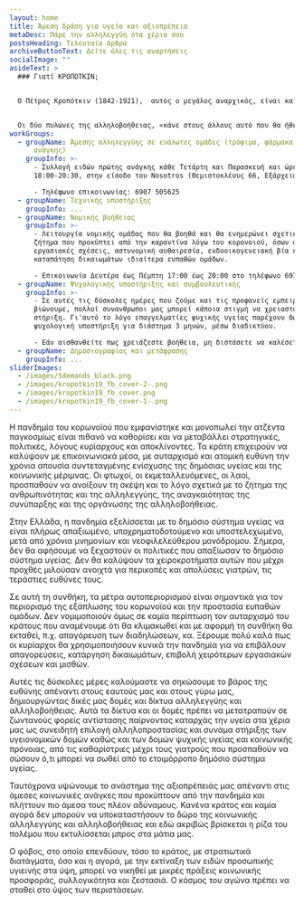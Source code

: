 ```yaml
---
layout: home
title: Άμεση δράση για υγεία και αξιοπρέπεια
metaDesc: Πάρε την αλληλεγγύη στα χέρια σου
postsHeading: Τελευταία άρθρα
archiveButtonText: Δείτε όλες τις αναρτήσεις
socialImage: ""
asideText: >
  ### Γιατί ΚΡΟΠΟΤΚΙΝ;


  Ο Πέτρος Κροπότκιν (1842-1921),  αυτός ο μεγάλος αναρχικός, είναι και θα είναι πάντα επίκαιρος όσο υπάρχει ζωή στον πλανήτη.  Με την ¨Αλληλοβοήθεια¨ απέδειξε ότι αυτή είναι η καταλυτική ουσία για τη διατήρηση και την εξέλιξη όλων των μορφών ζωής και το έκανε αυτό μέσα από ενδελεχή και επιστημονική έρευνα. Σκοπός του ήταν να πείσει την κοινωνία προκειμένου να τοποθετήσει την Αλληλοβοήθεια στην κορυφή των κοινωνικών αξιών όπου με την ξεχασμένη ¨ΑΝΑΡΧΙΚΉ ΗΘΙΚΗ¨ να αποτελέσουν τους παράγοντες της αρμονίας της ανθρωπότητας. Η κοινωνία δεν έχει θεμελιωθεί πάνω στην αγάπη και στη συμπόνια αλλά πάνω στην αλληλοβοήθεια, στην οποία και οφείλει την εξέλιξή της. Η ηθική της αλληλοβοήθειας προϋποθέτει ενεργητική στάση απέναντι στον άλλον και στους άλλους. 


  Οι δύο πυλώνες της αλληλοβοήθειας, «κάνε στους άλλους αυτό που θα ήθελες να σου κάνουν σε αντίστοιχες περιπτώσεις» και «να σπέρνεις τη ζωή γύρω σου», μαρτυρούν την ενεργητικότητά της. Αυτοί οι πυλώνες σημαίνουν προστάτεψε και βοήθα τον άλλον, γιατί  αν σωθεί ο άλλος, υπάρχει ελπίδα και προοπτική.
workGroups:
  - groupName: Άμεσης αλληλεγγύης σε ευάλωτες ομάδες (τρόφιμα, φάρμακα, είδη πρώτης
      ανάγκης)
    groupInfo: >-
      - Συλλογή ειδών πρώτης ανάγκης κάθε Τετάρτη και Παρασκευή και ώρες
      18:00-20:30, στην είσοδο του Nosotros (Θεμιστοκλέους 66, Εξάρχεια)

      - Τηλέφωνο επικοινωνίας: 6907 505625
  - groupName: Τεχνικής υποστήριξης
    groupInfo: ...
  - groupName: Νομικής βοήθειας
    groupInfo: >-
      - Λειτουργία νομικής ομάδας που θα βοηθά και θα ενημερώνει σχετικά με κάθε
      ζήτημα που προκύπτει από την καραντίνα λόγω του κορονοιού, όσων αφορά
      εργασιακές σχέσεις, αστυνομική αυθαιρεσία, ενδοοικογενειακή βία και
      καταπάτηση δικαιωμάτων ιδιαίτερα ευπαθών ομάδων.

      - Επικοινωνία Δευτέρα έως Πέμπτη 17:00 έως 20:00 στο τηλέφωνο 6978538175
  - groupName: Ψυχολογικής υποστήριξης και συμβουλευτικής
    groupInfo: >-
      - Σε αυτές τις δύσκολες ημέρες που ζούμε και τις προφανείς εμπειρίες που
      βιώνουμε, πολλοί συνανθρωποι μας μπορεί κάποια στιγμή να χρειαστούν
      στήριξη. Γι'αυτό το λόγο επαγγελματίες ψυχικής υγείας παρέχουν δωρεάν
      ψυχολογική υποστήριξη για διάστημα 3 μηνών, μέσω διαδικτύου.

      - Εάν αισθανθείτε πως χρειάζεστε βοήθεια, μη διστάσετε να καλέσετε την τηλεφωνική γραμμή 6970241955. Μένουμε σπίτι, αλλά δεν μένουμε μόνοι. Είμαστε όλοι μαζί σε αυτό.
  - groupName: Δημοσιογραφίας και μετάφρασης
    groupInfo: ...
sliderImages:
  - /images/5demands_black.png
  - /images/kropotkin19_fb_cover-2-.png
  - /images/kropotkin19_fb_cover.png
  - /images/kropotkin19_fb_cover-1-.png
---
```

Η πανδημία του κορωνοϊού που εμφανίστηκε και μονοπωλεί την ατζέντα παγκοσμίως είναι πιθανό να καθορίσει και να μεταβάλλει στρατηγικές, πολιτικές, λόγους κυρίαρχους και αποκλίνοντες. Τα κράτη επιχειρούν να καλύψουν με επικοινωνιακά μέσα, με αυταρχισμό και ατομική ευθύνη την χρόνια απουσία συντεταγμένης ενίσχυσης της δημόσιας υγείας και της κοινωνικής μέριμνας. Οι φτωχοί, οι εκμεταλλευόμενες, οι λαοί, προσπαθούν να ανοίξουν τη σκέψη και το λόγο σχετικά με το ζήτημα της ανθρωπινότητας και της αλληλεγγύης, της αναγκαιότητας της συνύπαρξης και της οργάνωσης της αλληλοβοήθειας.

Στην Ελλάδα, η πανδημία εξελίσσεται με το δημόσιο σύστημα υγείας να είναι πλήρως απαξιωμένο, υποχρηματοδοτούμενο και υποστελεχωμένο, μετά από χρόνια μνημονίων και νεοφιλελεύθερου μονόδρομου. Σήμερα, δεν θα αφήσουμε να ξεχαστούν οι πολιτικές που απαξίωσαν το δημόσιο σύστημα υγείας. Δεν θα καλύψουν τα χειροκροτήματα αυτών που μέχρι προχθές μιλούσαν ανοιχτά για περικοπές και απολύσεις γιατρών, τις τεράστιες ευθύνες τους.

Σε αυτή τη συνθήκη, τα μέτρα αυτοπεριορισμού είναι σημαντικά για τον περιορισμό της εξάπλωσης του κορωνοϊού και την προστασία ευπαθών ομάδων. Δεν νομιμοποιούν όμως σε καμία περίπτωση τον αυταρχισμό του κράτους που αναμένουμε ότι θα κλιμακωθεί και με αφορμή τη συνθήκη θα εκταθεί, π.χ. απαγόρευση των διαδηλώσεων, κα. Ξέρουμε πολύ καλά πως οι κυρίαρχοι θα χρησιμοποιήσουν κυνικά την πανδημία για να επιβάλουν απαγορεύσεις, κατάργηση δικαιωμάτων, επιβολή χειρότερων εργασιακών σχέσεων και μισθών.

Αυτές τις δύσκολες μέρες καλούμαστε να σηκώσουμε το βάρος της ευθύνης απέναντι στους εαυτούς μας και στους γύρω μας, δημιουργώντας δικές μας δομές και δίκτυα αλληλεγγύης και αλληλοβοήθειας. Αυτά τα δίκτυα και οι δομές πρέπει να μετατραπούν σε ζωντανούς φορείς αντίστασης παίρνοντας καταρχάς την υγεία στα χέρια μας ως συνειδητή επιλογή αλληλοπροστασίας και συνάμα στήριξης των υγειονομικών δομών καθώς και των δομών ψυχικής υγείας και κοινωνικής πρόνοιας, από τις καθαρίστριες μέχρι τους γιατρούς που προσπαθούν να σώσουν ό,τι μπορεί να σωθεί από το ετοιμόρροπο δημόσιο σύστημα υγείας.

Ταυτόχρονα υψώνουμε το ανάστημα της αξιοπρέπειάς μας απέναντι στις άμεσες κοινωνικές ανάγκες που προκύπτουν από την πανδημία και πλήττουν πιο άμεσα τους πλέον αδύναμους. Κανένα κράτος και καμία αγορά δεν μπορούν να υποκαταστήσουν το δώρο της κοινωνικής αλληλεγγύης και αλληλοβοήθειας και εδώ ακριβώς βρίσκεται η ρίζα του πολέμου που εκτυλίσσεται μπρος στα μάτια μας.

Ο φόβος, στο οποίο επενδύουν, τόσο το κράτος, με στρατιωτικά διατάγματα, όσο και η αγορά, με την εκτίναξη των ειδών προσωπικής υγιεινής στα ύψη, μπορεί να νικηθεί με μικρές πράξεις κοινωνικής προσφοράς, συλλογικότητα και ζεστασιά. Ο κόσμος του αγώνα πρέπει να σταθεί στο ύψος των περιστάσεων.

